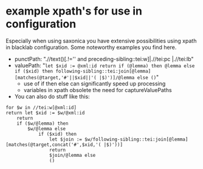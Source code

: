 # example xpath's for use in configuration

Especially when using saxonica you have extensive possibilities using xpath in blacklab configuration. Some noteworthy examples you find here.

- punctPath: ".//text()[.!='' and preceding-sibling::tei:w]|.//tei:pc |.//tei:lb"
-   valuePath: "```let $xid := @xml:id return if (@lemma) then @lemma else if ($xid) then following-sibling::tei:join[@lemma][matches(@target,'#'||$xid||'( |$)')]/@lemma else ()```"
    - use of if then else can significantly speed up processing
    - variables in xpath obsolete the need for captureValuePaths
- You can also do stuff like this:
```xpath
for $w in //tei:w[@xml:id]
return let $xid := $w/@xml:id
    return 
    if ($w/@lemma) then
        $w/@lemma else
            if ($xid) then
                let $join := $w/following-sibling::tei:join[@lemma][matches(@target,concat('#',$xid,'( |$)'))]
                return
                $join/@lemma else
                ()
```
